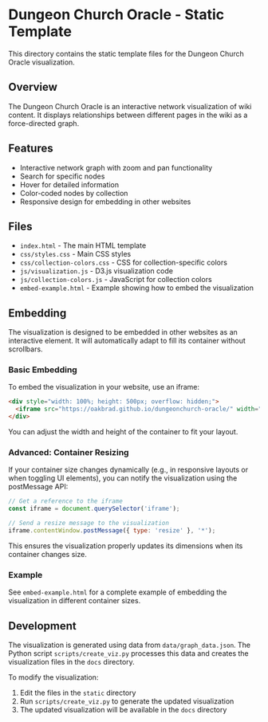 # Dungeon Church Oracle - Static Template

This directory contains the static template files for the Dungeon Church Oracle visualization.

## Overview

The Dungeon Church Oracle is an interactive network visualization of wiki content. It displays relationships between different pages in the wiki as a force-directed graph.

## Features

- Interactive network graph with zoom and pan functionality
- Search for specific nodes
- Hover for detailed information
- Color-coded nodes by collection
- Responsive design for embedding in other websites

## Files

- `index.html` - The main HTML template
- `css/styles.css` - Main CSS styles
- `css/collection-colors.css` - CSS for collection-specific colors
- `js/visualization.js` - D3.js visualization code
- `js/collection-colors.js` - JavaScript for collection colors
- `embed-example.html` - Example showing how to embed the visualization

## Embedding

The visualization is designed to be embedded in other websites as an interactive element. It will automatically adapt to fill its container without scrollbars.

### Basic Embedding

To embed the visualization in your website, use an iframe:

```html
<div style="width: 100%; height: 500px; overflow: hidden;">
  <iframe src="https://oakbrad.github.io/dungeonchurch-oracle/" width="100%" height="100%" frameborder="0"></iframe>
</div>
```

You can adjust the width and height of the container to fit your layout.

### Advanced: Container Resizing

If your container size changes dynamically (e.g., in responsive layouts or when toggling UI elements), you can notify the visualization using the postMessage API:

```javascript
// Get a reference to the iframe
const iframe = document.querySelector('iframe');

// Send a resize message to the visualization
iframe.contentWindow.postMessage({ type: 'resize' }, '*');
```

This ensures the visualization properly updates its dimensions when its container changes size.

### Example

See `embed-example.html` for a complete example of embedding the visualization in different container sizes.

## Development

The visualization is generated using data from `data/graph_data.json`. The Python script `scripts/create_viz.py` processes this data and creates the visualization files in the `docs` directory.

To modify the visualization:

1. Edit the files in the `static` directory
2. Run `scripts/create_viz.py` to generate the updated visualization
3. The updated visualization will be available in the `docs` directory

